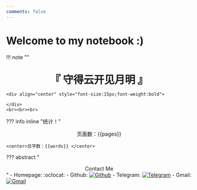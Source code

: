 ```yaml
---
comments: false
---
```


# Welcome to my notebook :)


!!! note "" 
    <br><br>
    <div align="center" style="font-size:28px;font-weight:bold">
        『 守得云开见月明 』
    </div>

    <div align="center" style="font-size:15px;font-weight:bold">
        
    </div>
    <br><br><br>

??? info inline "统计！"
    <center>页面数：{{pages}} </center>
    
    <center>总字数：{{words}} </center>


??? abstract "<center>Contact Me</center>"
    - Homepage: :octocat:
    - Github: [![Github](https://img.shields.io/badge/-Github-000?style=flat&logo=Github&logoColor=white)](https://github.com/Xuer04)
    - Telegram: [![Telegram](https://img.shields.io/badge/-Telegram-022?style=flat&logo=Telegram&logoColor=white)](https://telegram.me/Xuer04)
    - Gmail: [![Gmail](https://img.shields.io/badge/-Gmail-c14438?style=flat&logo=Gmail&logoColor=white)](mailto:zjajzcx3566@gmail.com)

